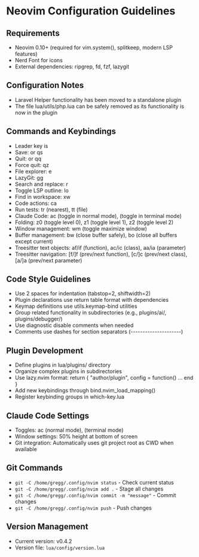 # Neovim Configuration Guidelines

## Requirements
- Neovim 0.10+ (required for vim.system(), splitkeep, modern LSP features)
- Nerd Font for icons
- External dependencies: ripgrep, fd, fzf, lazygit

## Configuration Notes
- Laravel Helper functionality has been moved to a standalone plugin
- The file lua/utils/php.lua can be safely removed as its functionality is now in the plugin

## Commands and Keybindings
- Leader key is <Space>
- Save: <C-s> or <leader>qs
- Quit: <C-q> or <leader>qq
- Force quit: <leader>qz
- File explorer: <leader>e
- LazyGit: <leader>gg
- Search and replace: <leader>r
- Toggle LSP outline: <leader>lo
- Find in workspace: <leader>xw
- Code actions: <leader>ca
- Run tests: <leader>tr (nearest), <leader>tt (file)
- Claude Code: <leader>ac (toggle in normal mode), <C-o> (toggle in terminal mode)
- Folding: <leader>z0 (toggle level 0), <leader>z1 (toggle level 1), <leader>z2 (toggle level 2)
- Window management: <leader>wm (toggle maximize window)
- Buffer management: <leader>bw (close buffer safely), <leader>bo (close all buffers except current)
- Treesitter text objects: af/if (function), ac/ic (class), aa/ia (parameter)
- Treesitter navigation: [f/]f (prev/next function), [c/]c (prev/next class), [a/]a (prev/next parameter)

## Code Style Guidelines
- Use 2 spaces for indentation (tabstop=2, shiftwidth=2)
- Plugin declarations use return table format with dependencies
- Keymap definitions use utils.keymap-bind utilities
- Group related functionality in subdirectories (e.g., plugins/ai/, plugins/debugger/)
- Use diagnostic disable comments when needed
- Comments use dashes for section separators (---------------------)

## Plugin Development
- Define plugins in lua/plugins/ directory
- Organize complex plugins in subdirectories
- Use lazy.nvim format: return { "author/plugin", config = function() ... end }
- Add new keybindings through bind.nvim_load_mapping()
- Register keybinding groups in which-key.lua

## Claude Code Settings
- Toggles: <leader>ac (normal mode), <C-o> (terminal mode)
- Window settings: 50% height at bottom of screen
- Git integration: Automatically uses git project root as CWD when available

## Git Commands
- `git -C /home/gregg/.config/nvim status` - Check current status
- `git -C /home/gregg/.config/nvim add .` - Stage all changes
- `git -C /home/gregg/.config/nvim commit -m "message"` - Commit changes
- `git -C /home/gregg/.config/nvim push` - Push changes

## Version Management
- Current version: v0.4.2
- Version file: `lua/config/version.lua`